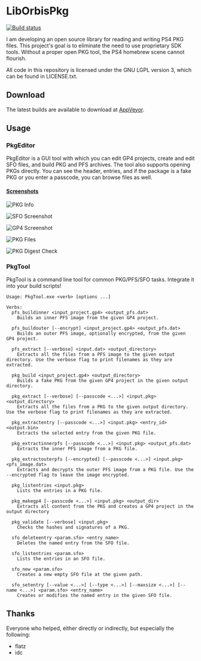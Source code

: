# LibOrbisPkg
[![Build status](https://ci.appveyor.com/api/projects/status/f0bok1ljnshd2dr0?svg=true)](https://ci.appveyor.com/project/maxton/liborbispkg/build/artifacts)

I am developing an open source library for reading and writing PS4 PKG files.
This project's goal is to eliminate the need to use proprietary SDK tools.
Without a proper open PKG tool, the PS4 homebrew scene cannot flourish. 

All code in this repository is licensed under the GNU LGPL version 3, which can be found in LICENSE.txt.

## Download
The latest builds are available to download at [AppVeyor](https://ci.appveyor.com/project/maxton/liborbispkg/build/artifacts).

## Usage

### PkgEditor
PkgEditor is a GUI tool with which you can edit GP4 projects, create and edit SFO files, and build PKG and PFS archives.
The tool also supports opening PKGs directly. You can see the header, entries, and if the package is a fake PKG or
you enter a passcode, you can browse files as well.

#### [Screenshots](https://imgur.com/a/n0cP5Ox)

![PKG Info](https://i.imgur.com/H8xJRvj.png)

![SFO Screenshot](https://i.imgur.com/6BBdxim.png)

![GP4 Screenshot](https://i.imgur.com/cjEzB6T.png)

![PKG Files](https://i.imgur.com/hT1QjcM.png)

![PKG Digest Check](https://i.imgur.com/VoHuGRF.png)

### PkgTool
PkgTool is a command line tool for common PKG/PFS/SFO tasks. Integrate it into your build scripts!

```
Usage: PkgTool.exe <verb> [options ...]

Verbs:
  pfs_buildinner <input_project.gp4> <output_pfs.dat>
    Builds an inner PFS image from the given GP4 project.

  pfs_buildouter [--encrypt] <input_project.gp4> <output_pfs.dat>
    Builds an outer PFS image, optionally encrypted, from the given GP4 project.

  pfs_extract [--verbose] <input.dat> <output_directory>
    Extracts all the files from a PFS image to the given output directory. Use the verbose flag to print filenames as they are extracted.

  pkg_build <input_project.gp4> <output_directory>
    Builds a fake PKG from the given GP4 project in the given output directory.

  pkg_extract [--verbose] [--passcode <...>] <input.pkg> <output_directory>
    Extracts all the files from a PKG to the given output directory. Use the verbose flag to print filenames as they are extracted.

  pkg_extractentry [--passcode <...>] <input.pkg> <entry_id> <output.bin>
    Extracts the selected entry from the given PKG file.

  pkg_extractinnerpfs [--passcode <...>] <input.pkg> <output_pfs.dat>
    Extracts the inner PFS image from a PKG file.

  pkg_extractouterpfs [--encrypted] [--passcode <...>] <input.pkg> <pfs_image.dat>
    Extracts and decrypts the outer PFS image from a PKG file. Use the --encrypted flag to leave the image encrypted.

  pkg_listentries <input.pkg>
    Lists the entries in a PKG file.

  pkg_makegp4 [--passcode <...>] <input.pkg> <output_dir>
    Extracts all content from the PKG and creates a GP4 project in the output directory

  pkg_validate [--verbose] <input.pkg>
    Checks the hashes and signatures of a PKG.

  sfo_deleteentry <param.sfo> <entry_name>
    Deletes the named entry from the SFO file.

  sfo_listentries <param.sfo>
    Lists the entries in an SFO file.

  sfo_new <param.sfo>
    Creates a new empty SFO file at the given path.

  sfo_setentry [--value <...>] [--type <...>] [--maxsize <...>] [--name <...>] <param.sfo> <entry_name>
    Creates or modifies the named entry in the given SFO file.
 ```

## Thanks
Everyone who helped, either directly or indirectly, but especially the following:

- flatz
- idc
